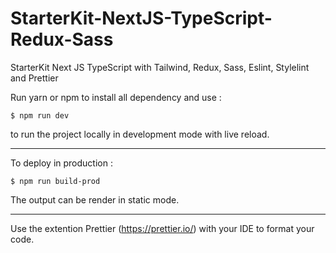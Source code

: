 # StarterKit-NextJS-TypeScript-Redux-Sass
StarterKit Next JS TypeScript with Tailwind, Redux, Sass, Eslint, Stylelint and Prettier

Run yarn or npm to install all dependency and use :

```
$ npm run dev
```

to run the project locally in development mode with live reload.

---

To deploy in production :

```
$ npm run build-prod
```

The output can be render in static mode.

---

Use the extention Prettier (https://prettier.io/) with your IDE to format your code.
